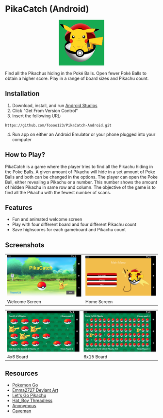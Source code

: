 # PikaCatch (Android)
<p align='center'>
  <img src="app/src/main/ic_launcher-playstore.png" width="150px" height="150px">
</p>

Find all the Pikachus hiding in the Poké Balls.
Open fewer Poké Balls to obtain a higher score.
Play in a range of board sizes and Pikachu count.

## Installation
1. Download, install, and run [Android Studios](https://developer.android.com/studio)
2. Click "Get From Version Control"
3. Insert the following URL:
```
https://github.com/Toooo123/PikaCatch-Android.git
```
4. Run app on either an Android Emulator or your phone plugged into your computer

## How to Play?
PikaCatch is a game where the player tries to find all the Pikachu hiding in the Poke Balls.
A given amount of Pikachu will hide in a set amount of Poke Balls and both can be changed in the options.
The player can open the Poke Ball, either revealing a Pikachu or a number.
This number shows the amount of hidden Pikachu in same row and column.
The objective of the game is to find all the Pikachu with the fewest number of scans.

## Features
- Fun and animated welcome screen
- Play with four different board and four different Pikachu count
- Save highscores for each gameboard and Pikachu count

## Screenshots
<table>
  <tr>
    <td> <img src="images/Welcome.png"> </td>
    <td> <img src="images/Home.png"> </td>
  </tr>
  <tr>
    <td> Welcome Screen </td>
    <td> Home Screen </td>
  </tr>
</table>

<table>
  <tr>
    <td> <img src="images/4x6.png"> </td>
    <td> <img src="images/6x15.png"> </td>
  </tr>
  <tr>
    <td> 4x6 Board </td>
    <td> 6x15 Board </td>
  </tr>
</table>

## Resources
- [Pokemon Go](https://pokemongolive.com/en/)
- [Emma2727 Deviant Art](https://www.deviantart.com/emma2727)
- [Let's Go Pikachu](https://pokemonletsgo.pokemon.com/en-ca)
- [Hat_Boy Threadless](https://www.threadless.com/@Hat_Boy)
- [Anonymous](https://archive.nyafuu.org/vp/thread/30398319/)
- [Caveman](https://wallpapercave.com/electric-pokemon-wallpapers)
